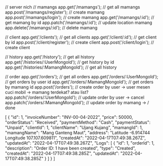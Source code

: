 // server nich
// mamangs
app.get('/mamangs'); // get all mamangs
app.post('/mamangs/register'); // create mamang
app.post('/mamangs/login'); // create mamang
app.get('/mamangs/:id'); // get mamang by id
app.patch('/mamangs/:id'); // update location mamang
app.delete('/mamangs/:id'); // delete mamang

// client
app.get('/clients'); // get all clients
app.get('/client/:id'); // get client by id
app.post('/client/register'); // create client
app.post('/client/login'); // create client

// history
app.get('/history'); // get all history
app.get('/histories/:UserMongoId'); // get history by id
app.get('/histories/:MamangMongoId'); // get all history

// order
app.get('/orders'); // get all orders
app.get('/orders/:UserMongoId'); // get orders by user id
app.get('/orders/:MamangMongoId'); // get orders by mamang id
app.post('/orders'); // create order by user -> user mesen cuci mobil -> mamang terdekat? atau list?
app.patch('/orders/:UserMongoId'); // update order by user -> cancel
app.patch('/orders/:MamangMongoId'); // update order by mamang -> / done


[
    {
        "id": 1,
        "invoiceNumber": "INV-00-04-2022",
        "price": 50000,
        "orderStatus": "Received",
        "paymentMethod": "Cash",
        "paymentStatus": "Unpaid",
        "clientId": 1,
        "clientName": "Ujang Kujang",
        "mamangId": 1,
        "mamangName": "Mang Ganteng Maut",
        "address": "Latitude -6.914744 Longitude 107.107.609811",
        "createdAt": "2022-04-17T07:49:38.267Z",
        "updatedAt": "2022-04-17T07:49:38.267Z",
        "Logs": [
            {
                "id": 1,
                "orderId": 1,
                "description": "Order ID: 1 have been created",
                "type": "Created",
                "createdAt": "2022-04-17T07:49:38.285Z",
                "updatedAt": "2022-04-17T07:49:38.285Z"
            }
        ]
    }
]
